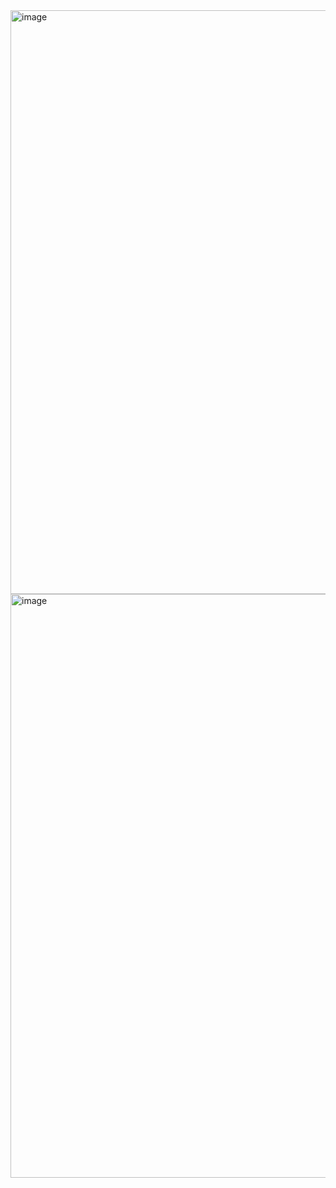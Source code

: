 <img width="934" alt="image" src="https://user-images.githubusercontent.com/37383368/214699131-88890c4f-5b5e-469f-b734-9f89913cddff.png">
<img width="934" alt="image" src="https://user-images.githubusercontent.com/37383368/230088852-a4f53391-d60f-4c4f-ac96-68843dc8ad7e.png">

